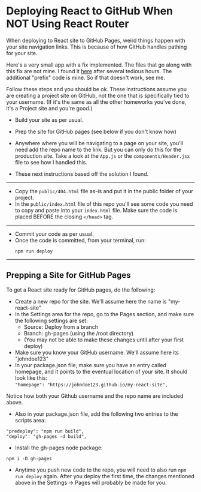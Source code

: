 # Deploying React to GitHub When NOT Using React Router

When deploying to React site to GitHub Pages, weird things happen with your site navigation links. This is because of how GitHub handles pathing for your site.

Here's a very small app with a fix implemented. The files that go along with this fix are not mine. I found it [here](https://github.com/rafgraph/spa-github-pages) after several tedious hours. The additional "prefix" code is mine. So if that doesn't work, see me.

Follow these steps and you should be ok. These instructions assume you are creating a project site on GitHub, not the one that is specifically tied to your username. (If it's the same as all the other homeworks you've done, it's a Project site and you're good.)

- Build your site as per usual.
- Prep the site for GitHub pages (see below if you don't know how)
- Anywhere where you will be navigating to a page on your site, you'll need add the repo name to the link. But you can only do this for the production site. Take a look at the `App.js` or the `components/Header.jsx` file to see how I handled this.

- These next instructions based off the solution I found.

<hr/>  

- Copy the `public/404.html` file as-is and put it in the public folder of your project.  
- In the `public/index.html` file of this repo you'll see some code you need to copy and paste into your `index.html` file. Make sure the code is placed BEFORE the closing `</head>` tag.
  
<hr/>  

- Commit your code as per usual.
- Once the code is committed, from your terminal, run:
  ```
  npm run deploy
  ```

<hr/>
  
## Prepping a Site for GitHub Pages

To get a React site ready for GitHub pages, do the following:

- Create a new repo for the site. We'll assume here the name is "my-react-site"
- In the Settings area for the repo, go to the Pages section, and make sure the following settings are set:  
  - Source: Deploy from a branch 
  - Branch: gh-pages (using the /root directory)  
  - (You may not be able to make these changes until after your first deploy)
- Make sure you know your GitHub username. We'll assume here its "johndoe123"
- In your package.json file, make sure you have an entry called homepage, and it points to the eventual location of your site. It should look like this:  
`"homepage": "https://johndoe123.github.io/my-react-site",`

Notice how both your Github username and the repo name are included above.

- Also in your package.json file, add the following two entries to the scripts area:
```
"predeploy": "npm run build",
"deploy": "gh-pages -d build",
``` 

- Install the gh-pages node package:
```
npm i -D gh-pages
```
- Anytime you push new code to the repo, you will need to also run `npm run deploy` again. After you deploy the first time, the changes mentioned above in the Settings -> Pages will probably be made for you.
